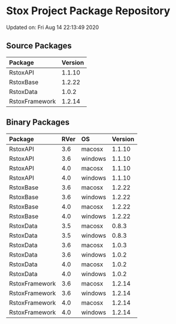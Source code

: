 # Stox Project Package Repository


Updated on: Fri Aug 14 22:13:49 2020
## Source Packages

|Package        |Version |
|:--------------|:-------|
|RstoxAPI       |1.1.10  |
|RstoxBase      |1.2.22  |
|RstoxData      |1.0.2   |
|RstoxFramework |1.2.14  |

## Binary Packages

|Package        |RVer |OS      |Version |
|:--------------|:----|:-------|:-------|
|RstoxAPI       |3.6  |macosx  |1.1.10  |
|RstoxAPI       |3.6  |windows |1.1.10  |
|RstoxAPI       |4.0  |macosx  |1.1.10  |
|RstoxAPI       |4.0  |windows |1.1.10  |
|RstoxBase      |3.6  |macosx  |1.2.22  |
|RstoxBase      |3.6  |windows |1.2.22  |
|RstoxBase      |4.0  |macosx  |1.2.22  |
|RstoxBase      |4.0  |windows |1.2.22  |
|RstoxData      |3.5  |macosx  |0.8.3   |
|RstoxData      |3.5  |windows |0.8.3   |
|RstoxData      |3.6  |macosx  |1.0.3   |
|RstoxData      |3.6  |windows |1.0.2   |
|RstoxData      |4.0  |macosx  |1.0.2   |
|RstoxData      |4.0  |windows |1.0.2   |
|RstoxFramework |3.6  |macosx  |1.2.14  |
|RstoxFramework |3.6  |windows |1.2.14  |
|RstoxFramework |4.0  |macosx  |1.2.14  |
|RstoxFramework |4.0  |windows |1.2.14  |
